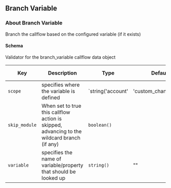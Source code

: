 ## Branch Variable

### About Branch Variable

Branch the callflow based on the configured variable (if it exists)

#### Schema

Validator for the branch_variable callflow data object



Key | Description | Type | Default | Required | Support Level
--- | ----------- | ---- | ------- | -------- | -------------
`scope` | specifies where the variable is defined | `string('account' | 'custom_channel_vars' | 'device' | 'merged' | 'user')` | `custom_channel_vars` | `false` |  
`skip_module` | When set to true this callflow action is skipped, advancing to the wildcard branch (if any) | `boolean()` |   | `false` |  
`variable` | specifies the name of variable/property that should be looked up | `string()` | "" | `true` |  



